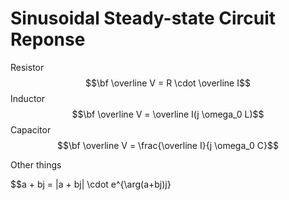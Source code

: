 # Sinusoidal Steady-state Circuit Reponse

Resistor
$$\bf \overline V = R \cdot \overline I$$
Inductor
$$\bf \overline V = \overline I(j \omega_0 L)$$
Capacitor
$$\bf \overline V = \frac{\overline I}{j \omega_0 C}$$

Other things

$$a + bj = |a + bj| \cdot e^{\arg(a+bj)j}

